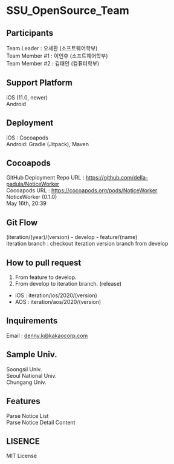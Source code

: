 # SSU_OpenSource_Team
## Participants
Team Leader    : 오세환 (소프트웨어학부)  
Team Member #1 : 이인후 (소프트웨어학부)  
Team Member #2 : 김태인 (컴퓨터학부)  

## Support Platform
iOS (11.0, newer)  
Android  

## Deployment
iOS : Cocoapods  
Android: Gradle (Jitpack), Maven  

## Cocoapods
GitHub Deployment Repo URL : https://github.com/della-padula/NoticeWorker  
Cocoapods URL : https://cocoapods.org/pods/NoticeWorker  
NoticeWorker (0.1.0)  
May 16th, 20:39  

## Git Flow
(iteration/(year)/(version) - develop - feature/(name)  
iteration branch : checkout iteration version branch from develop  

## How to pull request
1) From feature to develop.  
2) From develop to iteration branch. (release)  
  - iOS : iteration/ios/2020/(version)  
  - AOS : iteration/aos/2020/(version)  
  
## Inquirements
Email : denny.k@kakaocorp.com

## Sample Univ.
Soongsil Univ.  
Seoul National Univ.  
Chungang Univ.  

## Features
Parse Notice List  
Parse Notice Detail Content  

## LISENCE
MIT License
